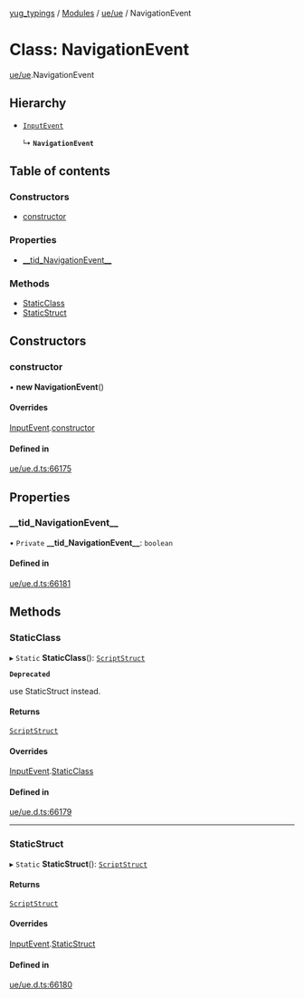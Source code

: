 [yug_typings](../README.md) / [Modules](../modules.md) / [ue/ue](../modules/ue_ue.md) / NavigationEvent

# Class: NavigationEvent

[ue/ue](../modules/ue_ue.md).NavigationEvent

## Hierarchy

- [`InputEvent`](ue_ue.InputEvent.md)

  ↳ **`NavigationEvent`**

## Table of contents

### Constructors

- [constructor](ue_ue.NavigationEvent.md#constructor)

### Properties

- [\_\_tid\_NavigationEvent\_\_](ue_ue.NavigationEvent.md#__tid_navigationevent__)

### Methods

- [StaticClass](ue_ue.NavigationEvent.md#staticclass)
- [StaticStruct](ue_ue.NavigationEvent.md#staticstruct)

## Constructors

### constructor

• **new NavigationEvent**()

#### Overrides

[InputEvent](ue_ue.InputEvent.md).[constructor](ue_ue.InputEvent.md#constructor)

#### Defined in

[ue/ue.d.ts:66175](https://github.com/YugMetaverse/yug_typings/blob/b7d9b19/ue/ue.d.ts#L66175)

## Properties

### \_\_tid\_NavigationEvent\_\_

• `Private` **\_\_tid\_NavigationEvent\_\_**: `boolean`

#### Defined in

[ue/ue.d.ts:66181](https://github.com/YugMetaverse/yug_typings/blob/b7d9b19/ue/ue.d.ts#L66181)

## Methods

### StaticClass

▸ `Static` **StaticClass**(): [`ScriptStruct`](ue_ue.ScriptStruct.md)

**`Deprecated`**

use StaticStruct instead.

#### Returns

[`ScriptStruct`](ue_ue.ScriptStruct.md)

#### Overrides

[InputEvent](ue_ue.InputEvent.md).[StaticClass](ue_ue.InputEvent.md#staticclass)

#### Defined in

[ue/ue.d.ts:66179](https://github.com/YugMetaverse/yug_typings/blob/b7d9b19/ue/ue.d.ts#L66179)

___

### StaticStruct

▸ `Static` **StaticStruct**(): [`ScriptStruct`](ue_ue.ScriptStruct.md)

#### Returns

[`ScriptStruct`](ue_ue.ScriptStruct.md)

#### Overrides

[InputEvent](ue_ue.InputEvent.md).[StaticStruct](ue_ue.InputEvent.md#staticstruct)

#### Defined in

[ue/ue.d.ts:66180](https://github.com/YugMetaverse/yug_typings/blob/b7d9b19/ue/ue.d.ts#L66180)
